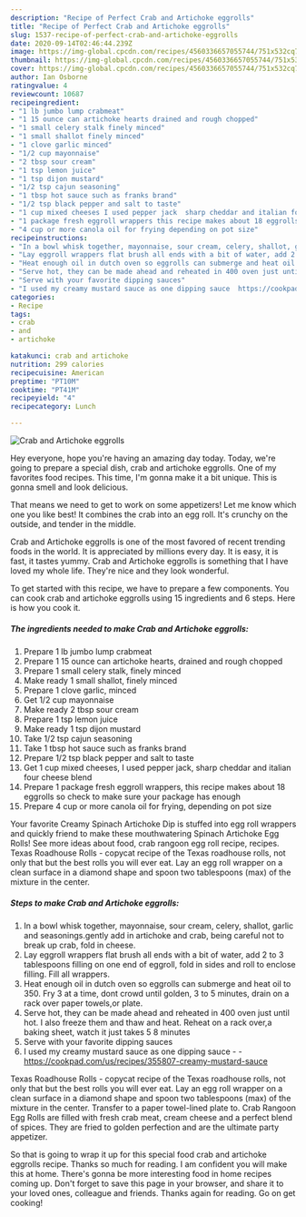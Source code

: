 ```yaml
---
description: "Recipe of Perfect Crab and Artichoke eggrolls"
title: "Recipe of Perfect Crab and Artichoke eggrolls"
slug: 1537-recipe-of-perfect-crab-and-artichoke-eggrolls
date: 2020-09-14T02:46:44.239Z
image: https://img-global.cpcdn.com/recipes/4560336657055744/751x532cq70/crab-and-artichoke-eggrolls-recipe-main-photo.jpg
thumbnail: https://img-global.cpcdn.com/recipes/4560336657055744/751x532cq70/crab-and-artichoke-eggrolls-recipe-main-photo.jpg
cover: https://img-global.cpcdn.com/recipes/4560336657055744/751x532cq70/crab-and-artichoke-eggrolls-recipe-main-photo.jpg
author: Ian Osborne
ratingvalue: 4
reviewcount: 10687
recipeingredient:
- "1 lb jumbo lump crabmeat"
- "1 15 ounce can artichoke hearts drained and rough chopped"
- "1 small celery stalk finely minced"
- "1 small shallot finely minced"
- "1 clove garlic minced"
- "1/2 cup mayonnaise"
- "2 tbsp sour cream"
- "1 tsp lemon juice"
- "1 tsp dijon mustard"
- "1/2 tsp cajun seasoning"
- "1 tbsp hot sauce such as franks brand"
- "1/2 tsp black pepper and salt to taste"
- "1 cup mixed cheeses I used pepper jack  sharp cheddar and italian four cheese blend"
- "1 package fresh eggroll wrappers this recipe makes about 18 eggrolls so check to make sure your package has enough"
- "4 cup or more canola oil for frying depending on pot size"
recipeinstructions:
- "In a bowl whisk together, mayonnaise, sour cream, celery, shallot, garlic and seasonings.gently add in artichoke and crab, being careful not to break up crab, fold in cheese."
- "Lay eggroll wrappers flat brush all ends with a bit of water, add 2 to 3 tablespoons filling on one end of eggroll, fold in sides and roll to enclose filling. Fill all wrappers."
- "Heat enough oil in dutch oven so eggrolls can submerge and heat oil to 350. Fry 3 at a  time, dont crowd until golden, 3 to 5 minutes, drain on a rack over paper towels,or plate."
- "Serve hot, they can be made ahead and reheated in 400 oven just until hot. I also freeze them and thaw and heat. Reheat on a rack over,a baking sheet, watch it just takes 5 8 minutes"
- "Serve with your favorite dipping sauces"
- "I used my creamy mustard sauce as one dipping sauce  https://cookpad.com/us/recipes/355807-creamy-mustard-sauce"
categories:
- Recipe
tags:
- crab
- and
- artichoke

katakunci: crab and artichoke 
nutrition: 299 calories
recipecuisine: American
preptime: "PT10M"
cooktime: "PT41M"
recipeyield: "4"
recipecategory: Lunch

---
```



![Crab and Artichoke eggrolls](https://img-global.cpcdn.com/recipes/4560336657055744/751x532cq70/crab-and-artichoke-eggrolls-recipe-main-photo.jpg)

Hey everyone, hope you're having an amazing day today. Today, we're going to prepare a special dish, crab and artichoke eggrolls. One of my favorites food recipes. This time, I'm gonna make it a bit unique. This is gonna smell and look delicious.

That means we need to get to work on some appetizers! Let me know which one you like best! It combines the crab into an egg roll. It&#39;s crunchy on the outside, and tender in the middle.

Crab and Artichoke eggrolls is one of the most favored of recent trending foods in the world. It is appreciated by millions every day. It is easy, it is fast, it tastes yummy. Crab and Artichoke eggrolls is something that I have loved my whole life. They're nice and they look wonderful.


To get started with this recipe, we have to prepare a few components. You can cook crab and artichoke eggrolls using 15 ingredients and 6 steps. Here is how you cook it.

<!--inarticleads1-->

##### The ingredients needed to make Crab and Artichoke eggrolls:

1. Prepare 1 lb jumbo lump crabmeat
1. Prepare 1 15 ounce can artichoke hearts, drained and rough chopped
1. Prepare 1 small celery stalk, finely minced
1. Make ready 1 small shallot, finely minced
1. Prepare 1 clove garlic, minced
1. Get 1/2 cup mayonnaise
1. Make ready 2 tbsp sour cream
1. Prepare 1 tsp lemon juice
1. Make ready 1 tsp dijon mustard
1. Take 1/2 tsp cajun seasoning
1. Take 1 tbsp hot sauce such as franks brand
1. Prepare 1/2 tsp black pepper and salt to taste
1. Get 1 cup mixed cheeses, I used pepper jack,  sharp cheddar and italian four cheese blend
1. Prepare 1 package fresh eggroll wrappers, this recipe makes about 18 eggrolls so check to make sure your package has enough
1. Prepare 4 cup or more canola oil for frying, depending on pot size


Your favorite Creamy Spinach Artichoke Dip is stuffed into egg roll wrappers and quickly friend to make these mouthwatering Spinach Artichoke Egg Rolls! See more ideas about food, crab rangoon egg roll recipe, recipes. Texas Roadhouse Rolls - copycat recipe of the Texas roadhouse rolls, not only that but the best rolls you will ever eat. Lay an egg roll wrapper on a clean surface in a diamond shape and spoon two tablespoons (max) of the mixture in the center. 

<!--inarticleads2-->

##### Steps to make Crab and Artichoke eggrolls:

1. In a bowl whisk together, mayonnaise, sour cream, celery, shallot, garlic and seasonings.gently add in artichoke and crab, being careful not to break up crab, fold in cheese.
1. Lay eggroll wrappers flat brush all ends with a bit of water, add 2 to 3 tablespoons filling on one end of eggroll, fold in sides and roll to enclose filling. Fill all wrappers.
1. Heat enough oil in dutch oven so eggrolls can submerge and heat oil to 350. Fry 3 at a  time, dont crowd until golden, 3 to 5 minutes, drain on a rack over paper towels,or plate.
1. Serve hot, they can be made ahead and reheated in 400 oven just until hot. I also freeze them and thaw and heat. Reheat on a rack over,a baking sheet, watch it just takes 5 8 minutes
1. Serve with your favorite dipping sauces
1. I used my creamy mustard sauce as one dipping sauce -  - https://cookpad.com/us/recipes/355807-creamy-mustard-sauce


Texas Roadhouse Rolls - copycat recipe of the Texas roadhouse rolls, not only that but the best rolls you will ever eat. Lay an egg roll wrapper on a clean surface in a diamond shape and spoon two tablespoons (max) of the mixture in the center. Transfer to a paper towel-lined plate to. Crab Rangoon Egg Rolls are filled with fresh crab meat, cream cheese and a perfect blend of spices. They are fried to golden perfection and are the ultimate party appetizer. 

So that is going to wrap it up for this special food crab and artichoke eggrolls recipe. Thanks so much for reading. I am confident you will make this at home. There's gonna be more interesting food in home recipes coming up. Don't forget to save this page in your browser, and share it to your loved ones, colleague and friends. Thanks again for reading. Go on get cooking!
